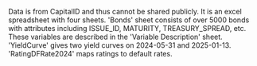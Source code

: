 Data is from CapitalID and thus cannot be shared publicly. 
It is an excel spreadsheet with four sheets. 
'Bonds' sheet consists of over 5000 bonds with attributes including ISSUE_ID, MATURITY, TREASURY_SPREAD, etc. These variables are described in the 'Variable Description' sheet.
'YieldCurve' gives two yield curves on 2024-05-31	and 2025-01-13.
'RatingDFRate2024' maps ratings to default rates.
